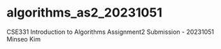 # algorithms_as2_20231051
CSE331 Introduction to Algorithms Assignment2 Submission - 20231051 Minseo Kim
